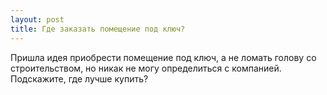 ```yaml
---
layout: post 
title: Где заказать помещение под ключ? 
--- 
```

Пришла идея приобрести помещение под ключ, а не ломать голову со строительством, но никак не могу определиться с компанией. Подскажите, где лучше купить?
